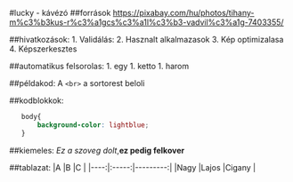 #lucky - kávézó
##források
    https://pixabay.com/hu/photos/tihany-m%c3%b3kus-r%c3%a1gcs%c3%a1l%c3%b3-vadvil%c3%a1g-7403355/

##hivatkozások:
    1. Validálás:
    2. Hasznalt alkalmazasok
    3. Kép optimizalasa
    4. Képszerkesztes


##automatikus felsorolas:
    1. egy
    1. ketto
    1. harom

##példakod: 
    A `<br>` a sortorest beloli

##kodblokkok:
 ```css
    body{
        background-color: lightblue;
    }
```
##kiemeles:
_Ez a szoveg dolt_,__ez pedig felkover__

##tablazat:
|A    |B      |C         |
|----:|:-----:|---------:|
|Nagy |Lajos  |Cigany    |
